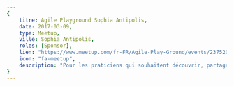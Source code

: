 ```yaml
---
{
	titre: Agile Playground Sophia Antipolis,
	date: 2017-03-09,
	type: Meetup,
	ville: Sophia Antipolis,
	roles: [Sponsor],
	lien: "https://www.meetup.com/fr-FR/Agile-Play-Ground/events/237520670/",
	icon: "fa-meetup",
	description: "Pour les praticiens qui souhaitent découvrir, partager, améliorer, contribuer, tester et animer des jeux mettants en avant les valeurs de l'agilité"
}
---
```


